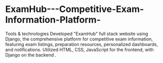 # ExamHub---Competitive-Exam-Information-Platform-
Tools &amp; technologies Developed "ExamHub" full stack website using Django, the comprehensive platform for competitive exam information, featuring exam listings, preparation resources, personalized dashboards, and notifications. Utilized  HTML, CSS, JavaScript for the frontend, with Django on the backend .
